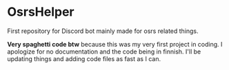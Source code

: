 # OsrsHelper
First repository for Discord bot mainly made for osrs related things. 

**Very spaghetti code btw** because this was my very first project in coding. I apologize for no documentation and the code being in finnish. I'll be updating things and adding code files as fast as I can.
